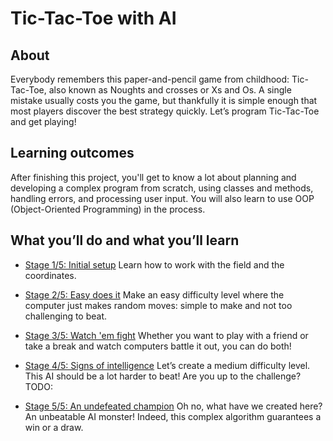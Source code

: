 # Tic-Tac-Toe with AI 

## About
Everybody remembers this paper-and-pencil game from childhood: Tic-Tac-Toe, also known as Noughts and crosses or Xs and Os. A single mistake usually costs you the game, but thankfully it is simple enough that most players discover the best strategy quickly. Let’s program Tic-Tac-Toe and get playing!

## Learning outcomes
After finishing this project, you'll get to know a lot about planning and developing a complex program from scratch, using classes and methods, handling errors, and processing user input. You will also learn to use OOP (Object-Oriented Programming) in the process.

## What you’ll do and what you’ll learn

- [Stage 1/5: Initial setup](https://hyperskill.org/projects/81/stages/447/implement)
Learn how to work with the field and the coordinates.

- [Stage 2/5: Easy does it](https://hyperskill.org/projects/81/stages/448/implement)
Make an easy difficulty level where the computer just makes random moves: simple to make and not too challenging to beat.

- [Stage 3/5: Watch 'em fight](https://hyperskill.org/projects/81/stages/449/implement)
Whether you want to play with a friend or take a break and watch computers battle it out, you can do both!

- [Stage 4/5: Signs of intelligence](https://hyperskill.org/projects/81/stages/450/implement)
Let’s create a medium difficulty level. This AI should be a lot harder to beat! Are you up to the challenge?
TODO:
- [Stage 5/5: An undefeated champion](https://hyperskill.org/projects/81/stages/451/implement)
Oh no, what have we created here? An unbeatable AI monster! Indeed, this complex algorithm guarantees a win or a draw.
